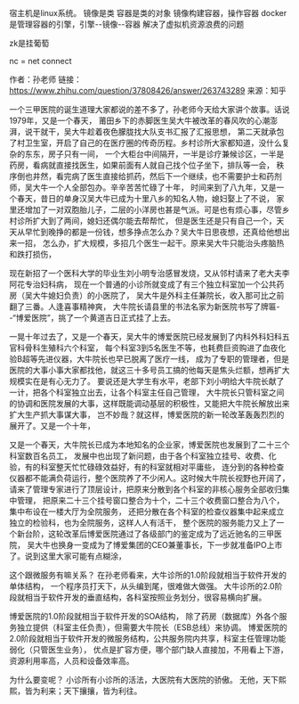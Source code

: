 宿主机是linux系统。
镜像是类
容器是类的对象
镜像构建容器，操作容器
docker是管理容器的引擎，引擎--镜像--容器
解决了虚拟机资源浪费的问题



zk是挂葡萄

nc = net connect


作者：孙老师
链接：https://www.zhihu.com/question/37808426/answer/263743289
来源：知乎

一个三甲医院的诞生道理大家都说的差不多了，孙老师今天给大家讲个故事。话说1979年，又是一个春天，
莆田乡下的赤脚医生吴大牛被改革的春风吹的心潮澎湃，说干就干，吴大牛趁着夜色朦胧找大队支书汇报了汇报思想，
第二天就承包了村卫生室，开启了自己的在医疗圈的传奇历程。乡村诊所大家都知道，没什么复杂的东东，房子只有一间，
一个大柜台中间隔开，一半是诊疗兼候诊区，一半是药房，看病就直接找医生，如果前面有人就自己找个位子坐下，排队等一会，
秩序倒也井然，看完病了医生直接给抓药，然后下一个继续，也不需要护士和药剂师，吴大牛一个人全部包办。辛辛苦苦忙碌了十年，
时间来到了八九年，又是一个春天，昔日的单身汉吴大牛已成为十里八乡的知名人物，媳妇娶上了不说，
家里还增加了一对双胞胎儿子，二层的小洋房也甚是气派。可是也有烦心事，尽管乡村诊所扩大到了两间，媳妇还偶尔能去帮帮忙，
但是医生还是只有自己一个，天天从早忙到晚挣的都是一份钱，想多挣点怎么办？吴大牛日思夜想，还真给他想出来一招，
怎么办，扩大规模，多招几个医生一起干。原来吴大牛只能治头疼脑热和跌打损伤，

现在新招了一个医科大学的毕业生刘小明专治感冒发烧，又从邻村请来了老大夫李阿花专治妇科病，
现在一个普通的小诊所就变成了有三个独立科室加一个公共药房（吴大牛媳妇负责）的小医院了，
吴大牛是外科主任兼院长，收入那可比之前翻了三番。人逢喜事精神爽，
大牛院长请县里的书法名家为新医院书写了牌匾--“博爱医院”，挑了一个黄道吉日正式挂了上去。

一晃十年过去了，又是一个春天，吴大牛的博爱医院已经发展到了内科外科妇科五官科骨科生殖科六个科室，
每个科室3到5名医生不等，也耗费巨资购进了血夜化验B超等先进仪器，大牛院长也早已脱离了医疗一线，
成为了专职的管理者，但是医院的大事小事大家都找他，就这三十多号员工搞的他每天是焦头烂额，想再扩大规模实在是有心无力了。
要说还是大学生有水平，老部下刘小明给大牛院长献了一计，把各个科室独立出去，让各个科室主任自己管理，
大牛院长只管科室之间的协调和医院发展的大事，这样既能调动基层的积极性，又能把大牛院长解放出来扩大生产抓大事谋大事，
岂不妙哉？就这样，博爱医院的新一轮改革轰轰烈烈的展开了。又是一个十年，

又是一个春天，大牛院长已成为本地知名的企业家，博爱医院也发展到了二十三个科室数百名员工，
发展中也出现了新问题，由于各个科室独立挂号、收费、化验，有的科室整天忙忙碌碌效益好，有的科室就相对平庸些，
连分到的各种检查仪器都不能满负荷运行，整个医院养了不少闲人。这时候大牛院长视野也开阔了，
请来了管理专家进行了顶层设计，把原来分散到各个科室的非核心服务全部收归集中管理，
把原来二十三个挂号窗口整合为十个，二十三个收费窗口整合为八个，集中布设在一楼大厅为全院服务，
还把分散在各个科室的检查仪器集中起来成立独立的检验科，也为全院服务，这样人人有活干，
整个医院的服务能力又上了一个新台阶，这轮改革后博爱医院通过了各级部门的鉴定成为了远近驰名的三甲医院，
吴大牛也换身一变成为了博爱集团的CEO兼董事长，下一步就准备IPO上市了。说到这里大家可能有点糊涂，

这个跟微服务有嘛关系？
在孙老师看来，大牛诊所的1.0阶段就相当于软件开发的单体结构，
一个程序员打天下，从头编到尾，很难做大做强。
大牛诊所的2.0阶段就相当于软件开发的垂直结构，各科室按照业务划分，很容易横向扩展。

博爱医院的1.0阶段就相当于软件开发的SOA结构，
除了药房（数据库）外各个服务独立提供（科室主任负责），但需要大牛院长（ESB总线）来协调。
博爱医院的2.0阶段就相当于软件开发的微服务结构，公共服务院内共享，科室主任管理功能弱化（只管医生业务），
优点是扩容方便，哪个部门缺人直接加，不用看上下游，资源利用率高，人员和设备效率高。

为什么要变呢？
小诊所有小诊所的活法，大医院有大医院的骄傲。
无他，天下熙熙，皆为利来；天下攘攘，皆为利往。